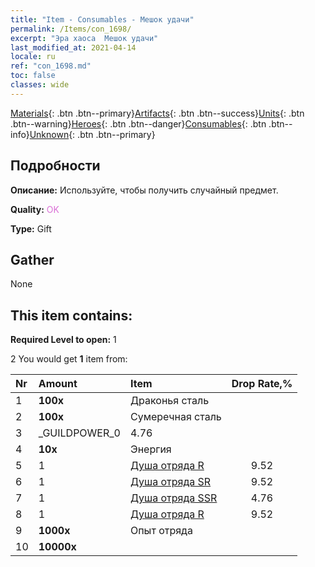 ```yaml
---
title: "Item - Consumables - Мешок удачи"
permalink: /Items/con_1698/
excerpt: "Эра хаоса  Мешок удачи"
last_modified_at: 2021-04-14
locale: ru
ref: "con_1698.md"
toc: false
classes: wide
---
```

 [Materials](/ru/Items/){: .btn .btn--primary}[Artifacts](/ru/Items/Artifacts/){: .btn .btn--success}[Units](/ru/Items/Units/){: .btn .btn--warning}[Heroes](/ru/Items/Heroes/){: .btn .btn--danger}[Consumables](/ru/Items/Consumables/){: .btn .btn--info}[Unknown](/ru/Items/Unknown/){: .btn .btn--primary}

## Подробности
 **Описание:** Используйте, чтобы получить случайный предмет.

 **Quality:** <span style="color: #DA70D6">OK</span>

 **Type:** Gift

## Gather

  None

## This item contains:

 **Required Level to open:** 1

 2 You would get **1** item  from:

  | Nr | Amount |     Item    | Drop Rate,% |
  |:---|:-------|:------------|:---------:|
  | 1 |  **100x** | Драконья сталь |  | 4.76 | 
  | 2 |  **100x** | Сумеречная сталь |  | 6.67 | 
  | 3 | _GUILDPOWER_0 | 4.76 | 
  | 4 |  **10x** | Энергия |  | 4.76 | 
  | 5 | 1 | [Душа отряда R](/ru/Items/con_533/) | 9.52 | 
  | 6 | 1 | [Душа отряда SR](/ru/Items/con_534/) | 9.52 | 
  | 7 | 1 | [Душа отряда SSR](/ru/Items/con_535/) | 4.76 | 
  | 8 | 1 | [Душа отряда R](/ru/Items/con_533/) | 9.52 | 
  | 9 |  **1000x** | Опыт отряда |  | 22.86 | 
  | 10 |  **10000x** | <i class="fas fa-coins"/> |  | 22.86 | 
